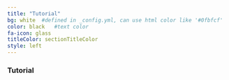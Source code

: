 ```yaml
---
title: "Tutorial"
bg: white  #defined in _config.yml, can use html color like '#0fbfcf'
color: black   #text color
fa-icon: glass
titleColor: sectionTitleColor
style: left
---
```


### Tutorial



